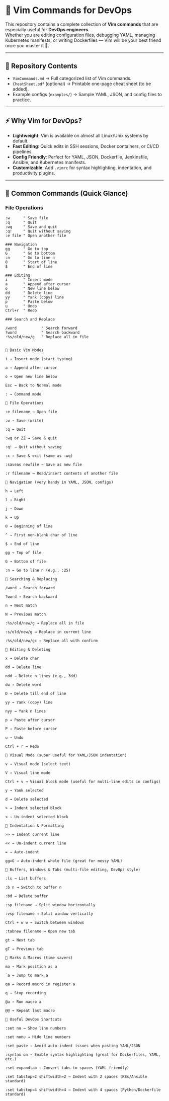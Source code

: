 # 📝 Vim Commands for DevOps

This repository contains a complete collection of **Vim commands** that are especially useful for **DevOps engineers**.  
Whether you are editing configuration files, debugging YAML, managing Kubernetes manifests, or writing Dockerfiles — Vim will be your best friend once you master it 🚀.

---

## 📂 Repository Contents
- `VimCommands.md` → Full categorized list of Vim commands.
- `CheatSheet.pdf` (optional) → Printable one-page cheat sheet (to be added).
- Example configs (`examples/`) → Sample YAML, JSON, and config files to practice.

---

## ⚡ Why Vim for DevOps?
- **Lightweight**: Vim is available on almost all Linux/Unix systems by default.
- **Fast Editing**: Quick edits in SSH sessions, Docker containers, or CI/CD pipelines.
- **Config Friendly**: Perfect for YAML, JSON, Dockerfile, Jenkinsfile, Ansible, and Kubernetes manifests.
- **Customizable**: Add `.vimrc` for syntax highlighting, indentation, and productivity plugins.

---

## 🔹 Common Commands (Quick Glance)

### File Operations
```vim
:w      " Save file
:q      " Quit
:wq     " Save and quit
:q!     " Quit without saving
:e file " Open another file

### Navigation
gg      " Go to top
G       " Go to bottom
:n      " Go to line n
0       " Start of line
$       " End of line

### Editing
i       " Insert mode
a       " Append after cursor
o       " New line below
dd      " Delete line
yy      " Yank (copy) line
p       " Paste below
u       " Undo
Ctrl+r  " Redo

### Search and Replace

/word           " Search forward
?word           " Search backward
:%s/old/new/g   " Replace all in file


🔹 Basic Vim Modes

i → Insert mode (start typing)

a → Append after cursor

o → Open new line below

Esc → Back to Normal mode

: → Command mode

🔹 File Operations

:e filename → Open file

:w → Save (write)

:q → Quit

:wq or ZZ → Save & quit

:q! → Quit without saving

:x → Save & exit (same as :wq)

:saveas newfile → Save as new file

:r filename → Read/insert contents of another file

🔹 Navigation (very handy in YAML, JSON, configs)

h → Left

l → Right

j → Down

k → Up

0 → Beginning of line

^ → First non-blank char of line

$ → End of line

gg → Top of file

G → Bottom of file

:n → Go to line n (e.g., :25)

🔹 Searching & Replacing

/word → Search forward

?word → Search backward

n → Next match

N → Previous match

:%s/old/new/g → Replace all in file

:s/old/new/g → Replace in current line

:%s/old/new/gc → Replace all with confirm

🔹 Editing & Deleting

x → Delete char

dd → Delete line

ndd → Delete n lines (e.g., 3dd)

dw → Delete word

D → Delete till end of line

yy → Yank (copy) line

nyy → Yank n lines

p → Paste after cursor

P → Paste before cursor

u → Undo

Ctrl + r → Redo

🔹 Visual Mode (super useful for YAML/JSON indentation)

v → Visual mode (select text)

V → Visual line mode

Ctrl + v → Visual block mode (useful for multi-line edits in configs)

y → Yank selected

d → Delete selected

> → Indent selected block

< → Un-indent selected block

🔹 Indentation & Formatting

>> → Indent current line

<< → Un-indent current line

= → Auto-indent

gg=G → Auto-indent whole file (great for messy YAML)

🔹 Buffers, Windows & Tabs (multi-file editing, DevOps style)

:ls → List buffers

:b n → Switch to buffer n

:bd → Delete buffer

:sp filename → Split window horizontally

:vsp filename → Split window vertically

Ctrl + w w → Switch between windows

:tabnew filename → Open new tab

gt → Next tab

gT → Previous tab

🔹 Marks & Macros (time savers)

ma → Mark position as a

`a → Jump to mark a

qa → Record macro in register a

q → Stop recording

@a → Run macro a

@@ → Repeat last macro

🔹 Useful DevOps Shortcuts

:set nu → Show line numbers

:set nonu → Hide line numbers

:set paste → Avoid auto-indent issues when pasting YAML/JSON

:syntax on → Enable syntax highlighting (great for Dockerfiles, YAML, etc.)

:set expandtab → Convert tabs to spaces (YAML friendly)

:set tabstop=2 shiftwidth=2 → Indent with 2 spaces (K8s/Ansible standard)

:set tabstop=4 shiftwidth=4 → Indent with 4 spaces (Python/Dockerfile standard)
